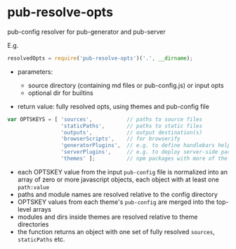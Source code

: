 # pub-resolve-opts

pub-config resolver for pub-generator and pub-server

E.g.
```js
resolvedOpts = require('pub-resolve-opts')('.', __dirname);
```

- parameters:
  - source directory (containing md files or pub-config.js) or input opts
  - optional dir for builtins
  
- return value: fully resolved opts, using themes and pub-config file


```javascript
var OPTSKEYS = [ 'sources',           // paths to source files
                 'staticPaths',       // paths to static files
                 'outputs',           // output destination(s)
                 'browserScripts',    // for browserify
                 'generatorPlugins',  // e.g. to define handlebars helpers
                 'serverPlugins',     // e.g. to deploy server-side packages
                 'themes' ];          // npm packages with more of the above
```

- each OPTSKEY value from the input `pub-config` file is normalized into an array of zero or more javascript objects, each object with at least one `path:value`
- paths and module names are resolved relative to the config directory
- OPTSKEY values from each theme's `pub-config` are merged into the top-level arrays
- modules and dirs inside themes are resolved relative to theme directories
- the function returns an object with one set of fully resolved `sources`, `staticPaths` etc.
